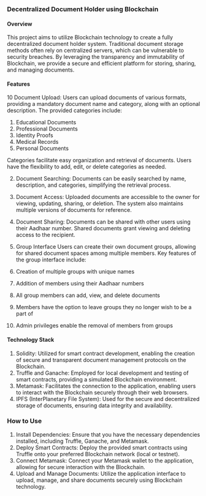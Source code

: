 ### Decentralized Document Holder using Blockchain
#### Overview
This project aims to utilize Blockchain technology to create a fully decentralized document holder system. Traditional document storage methods often rely on centralized servers, which can be vulnerable to security breaches. By leveraging the transparency and immutability of Blockchain, we provide a secure and efficient platform for storing, sharing, and managing documents.

#### Features
10 Document Upload:
Users can upload documents of various formats, providing a mandatory document name and category, along with an optional description. The provided categories include:

1) Educational Documents
2) Professional Documents
3) Identity Proofs
4) Medical Records
5) Personal Documents

Categories facilitate easy organization and retrieval of documents. Users have the flexibility to add, edit, or delete categories as needed.

2) Document Searching: 
Documents can be easily searched by name, description, and categories, simplifying the retrieval process.

3) Document Access:
Uploaded documents are accessible to the owner for viewing, updating, sharing, or deletion. The system also maintains multiple versions of documents for reference.

4) Document Sharing:
Documents can be shared with other users using their Aadhaar number. Shared documents grant viewing and deleting access to the recipient.

5) Group Interface
Users can create their own document groups, allowing for shared document spaces among multiple members. Key features of the group interface include:

1) Creation of multiple groups with unique names
2) Addition of members using their Aadhaar numbers
3) All group members can add, view, and delete documents
4) Members have the option to leave groups they no longer wish to be a part of
5) Admin privileges enable the removal of members from groups

#### Technology Stack
1) Solidity: Utilized for smart contract development, enabling the creation of secure and transparent document management protocols on the Blockchain.
2) Truffle and Ganache: Employed for local development and testing of smart contracts, providing a simulated Blockchain environment.
3) Metamask: Facilitates the connection to the application, enabling users to interact with the Blockchain securely through their web browsers.
4) IPFS (InterPlanetary File System): Used for the secure and decentralized storage of documents, ensuring data integrity and availability.

### How to Use
1) Install Dependencies: Ensure that you have the necessary dependencies installed, including Truffle, Ganache, and Metamask.
2) Deploy Smart Contracts: Deploy the provided smart contracts using Truffle onto your preferred Blockchain network (local or testnet).
3) Connect Metamask: Connect your Metamask wallet to the application, allowing for secure interaction with the Blockchain.
4) Upload and Manage Documents: Utilize the application interface to upload, manage, and share documents securely using Blockchain technology.
